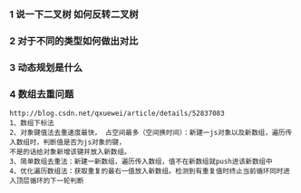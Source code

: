 ### 1 说一下二叉树 如何反转二叉树
### 2 对于不同的类型如何做出对比
### 3 动态规划是什么
### 4 数组去重问题
    http://blog.csdn.net/qxuewei/article/details/52837083
    1、数组下标法
    2、对象键值法去重速度最快， 占空间最多（空间换时间）：新建一js对象以及新数组，遍历传入数组时，判断值是否为js对象的键，
    不是的话给对象新增该键并放入新数组。
    3、简单数组去重法：新建一新数组，遍历传入数组，值不在新数组就push进该新数组中
    4、优化遍历数组法：获取重复的最右一值放入新数组。检测到有重复值时终止当前循环同时进入顶层循环的下一轮判断    
